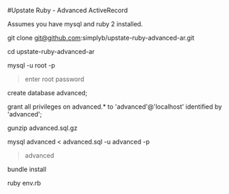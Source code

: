 #Upstate Ruby - Advanced ActiveRecord

Assumes you have mysql and ruby 2 installed.

git clone git@github.com:simplyb/upstate-ruby-advanced-ar.git

cd upstate-ruby-advanced-ar

mysql -u root -p
> enter root password

create database advanced;

grant all privileges on advanced.* to 'advanced'@'localhost' identified by 'advanced';

gunzip advanced.sql.gz

mysql advanced < advanced.sql -u advanced -p
>advanced

bundle install

ruby env.rb
